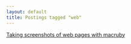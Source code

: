 ```yaml
---
layout: default
title: Postings tagged "web"
---
```

[Taking screenshots of web pages with macruby](http://janesconference.github.com/KievII/2009/11/taking-screenshots-of-web-pages-with-macruby)<br />
